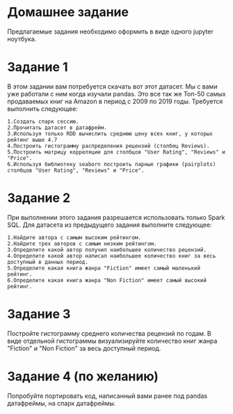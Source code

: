 # Домашнее задание

Предлагаемые задания необходимо оформить в виде одного jupyter ноутбука.

# Задание 1

В этом задании вам потребуется скачать вот этот датасет. Мы с вами уже работали с ним когда изучали pandas. Это все так же Топ-50 самых продаваемых книг на Amazon в период с 2009 по 2019 годы. Требуется выполнить следующее:

    1.Создать спарк сессию.
    2.Прочитать датасет в датафрейм.
    3.Используя только RDD вычислить среднюю цену всех книг, у которых рейтинг выше 4.7
    4.Построить гистограмму распределения рецензий (столбец Reviews).
    5.Построить матрицу корреляции для столбцов "User Rating", "Reviews" и "Price".
    6.Используя библиотеку seaborn построить парные графики (pairplots) столбцов "User Rating", "Reviews" и "Price".

# Задание 2

При выполнении этого задания разрешается использовать только Spark SQL. Для датасета из предыдущего задания выполните следующее:

    1.Найдите автора с самым высоким рейтингом.
    2.Найдите трех авторов с самым низким рейтингом.
    3.Определите какой автор получил наибольшее количество рецензий.
    4.Определите какой автор написал наибольшее количество книг за весь доступный в данных период.
    5.Определите какая книга жанра "Fiction" имеет самый маленький рейтинг.
    6.Определите какая книга жанра "Non Fiction" имеет самый высокий рейтинг.

# Задание 3

Постройте гистограмму среднего количества рецензий по годам. В виде отдельной гистограммы визуализируйте количество книг жанра "Fiction" и "Non Fiction" за весь доступный период.

# Задание 4 (по желанию)

Попробуйте портировать код, написанный вами ранее под pandas датафреймы, на спарк датафреймы.
